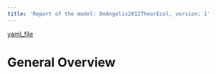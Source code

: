 ```yaml
---
title: 'Report of the model: DeAngelis2012TheorEcol, version: 1'
---
```

[yaml_file](data/SmallSampleVegetation/DeAngelis2012TheorEcol.yaml)  
  
  
  
# General Overview  
  
